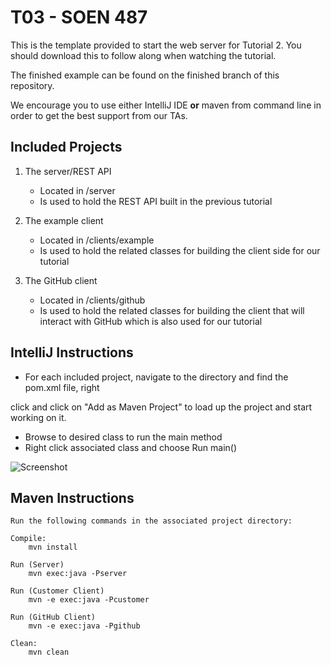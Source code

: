# T03 - SOEN 487

This is the template provided to start the web server for Tutorial 2.
You should download this to follow along when watching the tutorial.

The finished example can be found on the finished branch of this repository.

We encourage you to use either IntelliJ IDE **or** maven from command line in order to get the best support from our TAs.

## Included Projects ##

1. The server/REST API
   * Located in /server
   * Is used to hold the REST API built in the previous tutorial

2. The example client
   * Located in /clients/example
   * Is used to hold the related classes for building the client side for our tutorial

3. The GitHub client
   * Located in /clients/github
   * Is used to hold the related classes for building the client that will interact with GitHub
     which is also used for our tutorial

## IntelliJ Instructions ##

* For each included project, navigate to the directory and find the pom.xml file, right

click and click on "Add as Maven Project" to load up the project and start working on it.

* Browse to desired class to run the main method
* Right click associated class and choose Run main()

![Screenshot](img/fig1.png)

## Maven Instructions ##

    Run the following commands in the associated project directory:

    Compile:
        mvn install

    Run (Server)
        mvn exec:java -Pserver

    Run (Customer Client)
        mvn -e exec:java -Pcustomer

    Run (GitHub Client)
        mvn -e exec:java -Pgithub

    Clean:
        mvn clean
